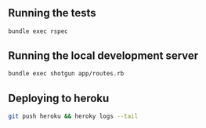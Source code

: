 #

## Running the tests

```bash
bundle exec rspec
```

## Running the local development server

```bash
bundle exec shotgun app/routes.rb
```

## Deploying to heroku

```bash
git push heroku && heroky logs --tail
```

